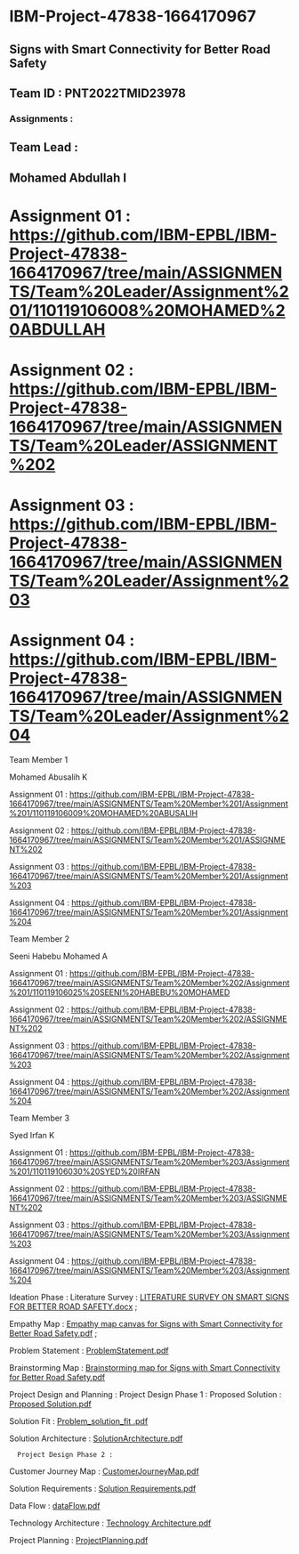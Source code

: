 # IBM-Project-47838-1664170967

## Signs with Smart Connectivity for Better Road Safety

## Team ID : PNT2022TMID23978

### Assignments :

## Team Lead :

   ## Mohamed Abdullah I

   # Assignment 01 :   https://github.com/IBM-EPBL/IBM-Project-47838-1664170967/tree/main/ASSIGNMENTS/Team%20Leader/Assignment%201/110119106008%20MOHAMED%20ABDULLAH

   # Assignment 02 :   https://github.com/IBM-EPBL/IBM-Project-47838-1664170967/tree/main/ASSIGNMENTS/Team%20Leader/ASSIGNMENT%202
   
   # Assignment 03 :   https://github.com/IBM-EPBL/IBM-Project-47838-1664170967/tree/main/ASSIGNMENTS/Team%20Leader/Assignment%203
   
   # Assignment 04 :   https://github.com/IBM-EPBL/IBM-Project-47838-1664170967/tree/main/ASSIGNMENTS/Team%20Leader/Assignment%204

Team Member 1

   Mohamed Abusalih K

   Assignment 01 :   https://github.com/IBM-EPBL/IBM-Project-47838-1664170967/tree/main/ASSIGNMENTS/Team%20Member%201/Assignment%201/110119106009%20MOHAMED%20ABUSALIH

   Assignment 02 :   https://github.com/IBM-EPBL/IBM-Project-47838-1664170967/tree/main/ASSIGNMENTS/Team%20Member%201/ASSIGNMENT%202
   
   Assignment 03 :   https://github.com/IBM-EPBL/IBM-Project-47838-1664170967/tree/main/ASSIGNMENTS/Team%20Member%201/Assignment%203
   
   Assignment 04 :   https://github.com/IBM-EPBL/IBM-Project-47838-1664170967/tree/main/ASSIGNMENTS/Team%20Member%201/Assignment%204

Team Member 2

   Seeni Habebu Mohamed A

   Assignment 01 :   https://github.com/IBM-EPBL/IBM-Project-47838-1664170967/tree/main/ASSIGNMENTS/Team%20Member%202/Assignment%201/110119106025%20SEENI%20HABEBU%20MOHAMED

   Assignment 02 :   https://github.com/IBM-EPBL/IBM-Project-47838-1664170967/tree/main/ASSIGNMENTS/Team%20Member%202/ASSIGNMENT%202
   
   Assignment 03 :   https://github.com/IBM-EPBL/IBM-Project-47838-1664170967/tree/main/ASSIGNMENTS/Team%20Member%202/Assignment%203
   
   Assignment 04 :   https://github.com/IBM-EPBL/IBM-Project-47838-1664170967/tree/main/ASSIGNMENTS/Team%20Member%202/Assignment%204

Team Member 3

   Syed Irfan K

   Assignment 01 :  https://github.com/IBM-EPBL/IBM-Project-47838-1664170967/tree/main/ASSIGNMENTS/Team%20Member%203/Assignment%201/110119106030%20SYED%20IRFAN 

   Assignment 02 :  https://github.com/IBM-EPBL/IBM-Project-47838-1664170967/tree/main/ASSIGNMENTS/Team%20Member%203/ASSIGNMENT%202
   
   Assignment 03 :   https://github.com/IBM-EPBL/IBM-Project-47838-1664170967/tree/main/ASSIGNMENTS/Team%20Member%203/Assignment%203
   
   Assignment 04 :   https://github.com/IBM-EPBL/IBM-Project-47838-1664170967/tree/main/ASSIGNMENTS/Team%20Member%203/Assignment%204


   Ideation Phase :
     		Literature Survey : [LITERATURE SURVEY ON SMART SIGNS FOR BETTER ROAD SAFETY.docx](https://github.com/IBM-EPBL/IBM-Project-47838-1664170967/files/9708533/LITERATURE.SURVEY.ON.SMART.SIGNS.FOR.BETTER.ROAD.SAFETY.docx) ;
			 
   Empathy Map       : [Empathy map canvas for Signs with Smart Connectivity for Better Road Safety.pdf](https://github.com/IBM-EPBL/IBM-Project-47838-1664170967/files/9708528/Empathy.map.canvas.for.Signs.with.Smart.Connectivity.for.Better.Road.Safety.pdf) ;
			 
   Problem Statement : [ProblemStatement.pdf](https://github.com/IBM-EPBL/IBM-Project-47838-1664170967/files/9708534/ProblemStatement.pdf)
			 
   Brainstorming Map : [Brainstorming map for Signs with Smart Connectivity for Better Road Safety.pdf](https://github.com/IBM-EPBL/IBM-Project-47838-1664170967/files/9708501/Brainstorming.map.for.Signs.with.Smart.Connectivity.for.Better.Road.Safety.pdf)
      
   Project Design and Planning :
      Project Design Phase 1 :
   Proposed Solution     : [Proposed Solution.pdf](https://github.com/IBM-EPBL/IBM-Project-47838-1664170967/files/9708536/Proposed.Solution.pdf)
		  
   Solution Fit          : [Problem_solution_fit .pdf](https://github.com/IBM-EPBL/IBM-Project-47838-1664170967/files/9709114/Problem_solution_fit.pdf)
		  
   Solution Architecture : [SolutionArchitecture.pdf](https://github.com/IBM-EPBL/IBM-Project-47838-1664170967/files/9709151/SolutionArchitecture.pdf)

      Project Design Phase 2 : 
   
   Customer Journey Map  : [CustomerJourneyMap.pdf](https://github.com/IBM-EPBL/IBM-Project-47838-1664170967/files/9766650/CustomerJourneyMap.pdf)

   
   Solution Requirements : [Solution Requirements.pdf](https://github.com/IBM-EPBL/IBM-Project-47838-1664170967/files/9766655/Solution.Requirements.pdf)

   
   Data Flow		 : [dataFlow.pdf](https://github.com/IBM-EPBL/IBM-Project-47838-1664170967/files/9766656/dataFlow.pdf)

Technology Architecture  : [Technology Architecture.pdf](https://github.com/IBM-EPBL/IBM-Project-47838-1664170967/files/9832610/Technology.Architecture.pdf)

Project Planning : [ProjectPlanning.pdf](https://github.com/IBM-EPBL/IBM-Project-47838-1664170967/files/9851822/ProjectPlanning.pdf)



